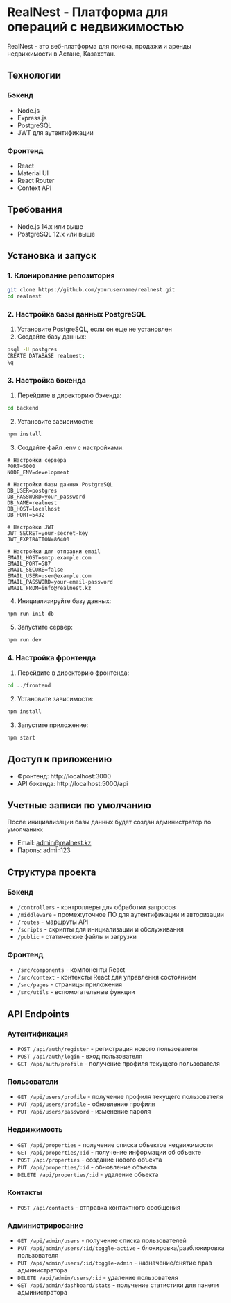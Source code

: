 # RealNest - Платформа для операций с недвижимостью

RealNest - это веб-платформа для поиска, продажи и аренды недвижимости в Астане, Казахстан.

## Технологии

### Бэкенд
- Node.js
- Express.js
- PostgreSQL
- JWT для аутентификации

### Фронтенд
- React
- Material UI
- React Router
- Context API

## Требования

- Node.js 14.x или выше
- PostgreSQL 12.x или выше

## Установка и запуск

### 1. Клонирование репозитория

```bash
git clone https://github.com/yourusername/realnest.git
cd realnest
```

### 2. Настройка базы данных PostgreSQL

1. Установите PostgreSQL, если он еще не установлен
2. Создайте базу данных:

```bash
psql -U postgres
CREATE DATABASE realnest;
\q
```

### 3. Настройка бэкенда

1. Перейдите в директорию бэкенда:

```bash
cd backend
```

2. Установите зависимости:

```bash
npm install
```

3. Создайте файл .env с настройками:

```
# Настройки сервера
PORT=5000
NODE_ENV=development

# Настройки базы данных PostgreSQL
DB_USER=postgres
DB_PASSWORD=your_password
DB_NAME=realnest
DB_HOST=localhost
DB_PORT=5432

# Настройки JWT
JWT_SECRET=your-secret-key
JWT_EXPIRATION=86400

# Настройки для отправки email
EMAIL_HOST=smtp.example.com
EMAIL_PORT=587
EMAIL_SECURE=false
EMAIL_USER=user@example.com
EMAIL_PASSWORD=your-email-password
EMAIL_FROM=info@realnest.kz
```

4. Инициализируйте базу данных:

```bash
npm run init-db
```

5. Запустите сервер:

```bash
npm run dev
```

### 4. Настройка фронтенда

1. Перейдите в директорию фронтенда:

```bash
cd ../frontend
```

2. Установите зависимости:

```bash
npm install
```

3. Запустите приложение:

```bash
npm start
```

## Доступ к приложению

- Фронтенд: http://localhost:3000
- API бэкенда: http://localhost:5000/api

## Учетные записи по умолчанию

После инициализации базы данных будет создан администратор по умолчанию:

- Email: admin@realnest.kz
- Пароль: admin123

## Структура проекта

### Бэкенд

- `/controllers` - контроллеры для обработки запросов
- `/middleware` - промежуточное ПО для аутентификации и авторизации
- `/routes` - маршруты API
- `/scripts` - скрипты для инициализации и обслуживания
- `/public` - статические файлы и загрузки

### Фронтенд

- `/src/components` - компоненты React
- `/src/context` - контексты React для управления состоянием
- `/src/pages` - страницы приложения
- `/src/utils` - вспомогательные функции

## API Endpoints

### Аутентификация

- `POST /api/auth/register` - регистрация нового пользователя
- `POST /api/auth/login` - вход пользователя
- `GET /api/auth/profile` - получение профиля текущего пользователя

### Пользователи

- `GET /api/users/profile` - получение профиля текущего пользователя
- `PUT /api/users/profile` - обновление профиля
- `PUT /api/users/password` - изменение пароля

### Недвижимость

- `GET /api/properties` - получение списка объектов недвижимости
- `GET /api/properties/:id` - получение информации об объекте
- `POST /api/properties` - создание нового объекта
- `PUT /api/properties/:id` - обновление объекта
- `DELETE /api/properties/:id` - удаление объекта

### Контакты

- `POST /api/contacts` - отправка контактного сообщения

### Администрирование

- `GET /api/admin/users` - получение списка пользователей
- `PUT /api/admin/users/:id/toggle-active` - блокировка/разблокировка пользователя
- `PUT /api/admin/users/:id/toggle-admin` - назначение/снятие прав администратора
- `DELETE /api/admin/users/:id` - удаление пользователя
- `GET /api/admin/dashboard/stats` - получение статистики для панели администратора